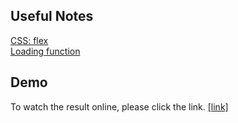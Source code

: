 ## Useful Notes
[CSS: flex](https://developer.mozilla.org/zh-TW/docs/Web/CSS/CSS_Flexible_Box_Layout/Basic_Concepts_of_Flexbox) \
[Loading function](https://guahsu.io/2017/11/JavaScript30-Final-Gif-Loader/)

## Demo
To watch the result online, please click the link.  [[link]](https://jjjune0304.github.io/wp1092/hw2/own/index.html)
